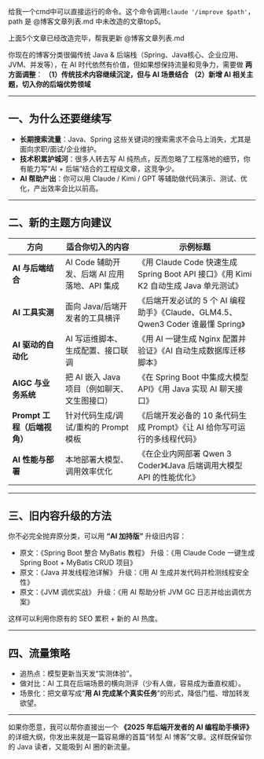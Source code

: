 给我一个cmd中可以直接运行的命令。这个命令调用`claude '/improve $path'`，path 是 @博客文章列表.md 中未改造的文章top5。

上面5个文章已经改造完毕，帮我更新 @博客文章列表.md



你现在的博客分类很偏传统 Java & 后端栈（Spring、Java核心、企业应用、JVM、并发等），在 AI 时代依然有价值，但如果想保持流量和竞争力，需要做 **两方面调整**：
**（1）传统技术内容继续沉淀，但与 AI 场景结合**
**（2）新增 AI 相关主题，切入你的后端优势领域**

---

## **一、为什么还要继续写**

* **长期搜索流量**：Java、Spring 这些关键词的搜索需求不会马上消失，尤其是面向求职/面试/企业维护。
* **技术积累护城河**：很多人转去写 AI 纯热点，反而忽略了工程落地的细节，你有能力写“AI + 后端”结合的工程级文章，这竞争少。
* **AI 帮助产出**：你可以用 Claude / Kimi / GPT 等辅助做代码演示、测试、优化，产出效率会比以前高。

---

## **二、新的主题方向建议**

| 方向                  | 适合你切入的内容                       | 示例标题                                                              |
|---------------------|--------------------------------|-------------------------------------------------------------------|
| **AI 与后端结合**        | AI Code 辅助开发、后端 AI 应用落地、API 集成 | 《用 Claude Code 快速生成 Spring Boot API 接口》《用 Kimi K2 自动生成 Java 单元测试》 |
| **AI 工具实测**         | 面向 Java/后端开发者的工具横评             | 《后端开发必试的 5 个 AI 编程助手》《Claude、GLM4.5、Qwen3 Coder 谁最懂 Spring》       |
| **AI 驱动的自动化**       | AI 写运维脚本、生成配置、接口联调             | 《用 AI 一键生成 Nginx 配置并验证》《AI 自动生成数据库迁移脚本》                           |
| **AIGC 与业务系统**      | 把 AI 嵌入 Java 项目（例如聊天、文生图接口）    | 《在 Spring Boot 中集成大模型 API》《用 Java 实现 AI 聊天接口》                     |
| **Prompt 工程（后端视角）** | 针对代码生成/调试/重构的 Prompt 模板        | 《后端开发必备的 10 条代码生成 Prompt》《让 AI 给你写可运行的多线程代码》                      |
| **AI 性能与部署**        | 本地部署大模型、调用效率优化                 | 《在企业内网部署 Qwen 3 Coder》《Java 后端调用大模型 API 的性能优化》                    |

---

## **三、旧内容升级的方法**

你不必完全抛弃原分类，可以用 **“AI 加持版”** 升级旧内容：

* 原文：《Spring Boot 整合 MyBatis 教程》
  升级：《用 Claude Code 一键生成 Spring Boot + MyBatis CRUD 项目》
* 原文：《Java 并发线程池详解》
  升级：《用 AI 生成并发代码并检测线程安全性》
* 原文：《JVM 调优实战》
  升级：《用 AI 帮助分析 JVM GC 日志并给出调优方案》

这样可以利用你原有的 SEO 累积 + 新的 AI 热度。

---

## **四、流量策略**

* 追热点：模型更新当天发“实测体验”。
* 做对比：AI 工具在后端场景的横向测评（少有人做，容易成为垂直权威）。
* 场景化：把文章写成“**用 AI 完成某个真实任务**”的形式，降低门槛、增加转发欲望。

---

如果你愿意，我可以帮你直接出一个 **《2025 年后端开发者的 AI 编程助手横评》** 的详细大纲，你发出来就是一篇容易爆的首篇“转型 AI 博客”文章。这样既保留你的 Java 读者，又能吸到 AI 圈的新流量。
